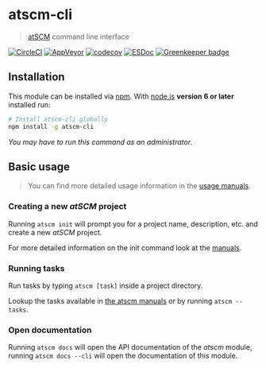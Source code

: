 # atscm-cli

> [atSCM](https://github.com/atSCM/atscm) command line interface

[![CircleCI](https://circleci.com/gh/atSCM/atscm-cli.svg?style=shield)](https://circleci.com/gh/atSCM/atscm-cli)
[![AppVeyor](https://ci.appveyor.com/api/projects/status/m7dy3spqfg4b2d9f?svg=true&pendingText=windows%20tests%20pending&passingText=windows%20tests%20passing&failingText=windows%20tests%20failing)](https://ci.appveyor.com/project/LukasHechenberger/atscm-cli)
[![codecov](https://codecov.io/gh/atSCM/atscm-cli/branch/master/graph/badge.svg)](https://codecov.io/gh/atSCM/atscm-cli)
[![ESDoc](https://atscm.github.io/atscm-cli/badge.svg)](https://atscm.github.io/atscm-cli)
[![Greenkeeper badge](https://badges.greenkeeper.io/atSCM/atscm-cli.svg)](https://greenkeeper.io/)

## Installation

This module can be installed via [npm](https://www.npmjs.com). With [node.js](https://nodejs.org/en/) **version 6 or later** installed run:

```bash
# Install atscm-cli globally
npm install -g atscm-cli
```

*You may have to run this command as an administrator.*

## Basic usage

> You can find more detailed usage information in the [usage manuals](https://atscm.github.io/atscm-cli/manual/CLI.html).

### Creating a new *atSCM* project

Running `atscm init` will prompt you for a project name, description, etc. and create a new *atSCM* project.

For more detailed information on the init command look at the [manuals](https://atscm.github.io/atscm-cli/manual/index.html).

### Running tasks

Run tasks by typing `atscm [task]` inside a project directory.

Lookup the tasks available in [the atscm manuals](https://atscm.github.io/atscm/manual/index.html) or by running `atscm --tasks`.

### Open documentation

Running `atscm docs` will open the API documentation of the *atscm* module, running `atscm docs --cli` will open the documentation of this module.

